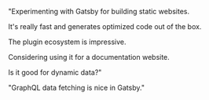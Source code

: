 "Experimenting with Gatsby for building static websites.

It's really fast and generates optimized code out of the box.

The plugin ecosystem is impressive.

Considering using it for a documentation website.

Is it good for dynamic data?"

"GraphQL data fetching is nice in Gatsby."